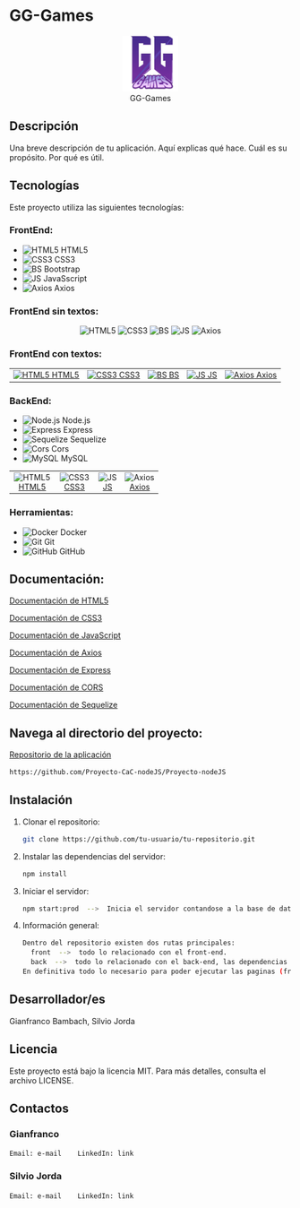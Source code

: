 # GG-Games

<p align="center">
  <img src="https://github.com/Proyecto-CaC-nodeJS/Proyecto-nodeJS/blob/main/front/src/logogg.png" alt="Logo del Proyecto" width="100">
  <br> GG-Games <br>
</p>

## Descripción

Una breve descripción de tu aplicación. 
Aquí explicas qué hace.
Cuál es su propósito.
Por qué es útil.

## Tecnologías

Este proyecto utiliza las siguientes tecnologías:

### FrontEnd:
  - <img src="https://cdn.jsdelivr.net/gh/devicons/devicon/icons/html5/html5-original.svg" alt="HTML5" width="25" height="25"/> HTML5 
  - <img src="https://cdn.jsdelivr.net/gh/devicons/devicon/icons/css3/css3-original.svg" alt="CSS3" width="25" height="25"/> CSS3
  - <img src="https://cdn.jsdelivr.net/gh/devicons/devicon/icons/bootstrap/bootstrap-original.svg" alt="BS" width="25" height="25"/> Bootstrap 
  - <img src="https://cdn.jsdelivr.net/gh/devicons/devicon/icons/javascript/javascript-original.svg" alt="JS" width="25" height="25"/> JavaSscript
  - <img src="https://cdn.jsdelivr.net/gh/devicons/devicon//icons/axios/axios-plain-wordmark.svg" alt="Axios" width="25" height="25"/> Axios

### FrontEnd sin textos:
<p align="center" width="100%">
  <img width="20%" src="https://cdn.jsdelivr.net/gh/devicons/devicon/icons/html5/html5-original.svg" alt="HTML5" width="20" height="20"/>
  <img width="20%" src="https://cdn.jsdelivr.net/gh/devicons/devicon/icons/css3/css3-original.svg" alt="CSS3" width="20" height="20"/>
  <img width="20%" src="https://cdn.jsdelivr.net/gh/devicons/devicon/icons/bootstrap/bootstrap-original.svg" alt="BS" width="20" height="20"/>
  <img width="20%" src="https://cdn.jsdelivr.net/gh/devicons/devicon/icons/javascript/javascript-original.svg" alt="JS" width="20" height="20"/>
  <img width="20%" src="https://cdn.jsdelivr.net/gh/devicons/devicon//icons/axios/axios-plain-wordmark.svg" alt="Axios" width="20" height="20"/>
</p>

### FrontEnd con textos:
<table align="center">
  <tr width="100%">
    <td align="center">
      <a href="https://developer.mozilla.org/en-US/docs/Glossary/HTML5" target="_blank"><img src="https://cdn.jsdelivr.net/gh/devicons/devicon/icons/html5/html5-original.svg" alt="HTML5" width="200" height="200"> HTML5 </a>
    </td>
    <td align="center">
      <a href="https://developer.mozilla.org/en-US/docs/Web/CSS" target="_blank"><img src="https://cdn.jsdelivr.net/gh/devicons/devicon/icons/css3/css3-original.svg" alt="CSS3" width="200" height="200"> CSS3 </a>
    </td>
    <td align="center">
      <a href="https://getbootstrap.com/" target="_blank"><img src="https://cdn.jsdelivr.net/gh/devicons/devicon/icons/bootstrap/bootstrap-original.svg" alt="BS" width="100%" height="100%"> BS </a>
    </td>
    <td align="center">
      <a href="https://developer.mozilla.org/en-US/docs/Web/JavaScript" target="_blank"><img src="https://cdn.jsdelivr.net/gh/devicons/devicon/icons/javascript/javascript-original.svg" alt="JS" width="100%" height="100%"> JS </a>
    </td>
    <td align="center">
      <a href="https://axios-http.com/es/docs/intro" target="_blank"><img src="https://cdn.jsdelivr.net/gh/devicons/devicon//icons/axios/axios-plain-wordmark.svg" alt="Axios" width="100%" height="10%"> Axios </a>
    </td>
  </tr>
</table>

### BackEnd:
  - <img src="https://cdn.jsdelivr.net/gh/devicons/devicon/icons/nodejs/nodejs-original.svg" alt="Node.js" width="40" height="40"/> Node.js 
  - <img src="https://cdn.jsdelivr.net/gh/devicons/devicon/icons/express/express-original.svg" alt="Express" width="40" height="40"/> Express
  - <img src="https://cdn.jsdelivr.net/gh/devicons/devicon/icons/sequelize/sequelize-original.svg" alt="Sequelize" width="40" height="40"/> Sequelize
  - <img src="https://cdn.jsdelivr.net/gh/devicons/devicon/icons/cors/cors-original.svg" alt="Cors" width="40" height="40"/> Cors
  - <img src="https://cdn.jsdelivr.net/gh/devicons/devicon/icons/mysql/mysql-original.svg" alt="MySQL" width="40" height="40"/> MySQL

<table align="center">
  <tr width="100%">
    <td align="center">
      <img src="https://cdn.jsdelivr.net/gh/devicons/devicon/icons/html5/html5-original.svg" alt="HTML5" width="100%" height="100%">
      <br>
      <a href="" target="_blank"> HTML5 </a>
    </td>
    <td align="center">
      <img src="https://cdn.jsdelivr.net/gh/devicons/devicon/icons/css3/css3-original.svg" alt="CSS3" width="100%" height="100%">
      <br>
      <a href="" target="_blank"> CSS3 </a>
    </td>
    <td align="center">
      <img src="https://cdn.jsdelivr.net/gh/devicons/devicon/icons/javascript/javascript-original.svg" alt="JS" width="100%" height="100%">
      <br>
      <a href="" target="_blank"> JS </a>
    </td>
    <td align="center" width="25%">
      <img src="https://cdn.jsdelivr.net/gh/devicons/devicon//icons/axios/axios-plain-wordmark.svg" alt="Axios" width="100%" height="10%">
      <br>
      <a href="https://axios-http.com/es/docs/intro" target="_blank"> Axios </a>
    </td>
  </tr>
</table>

### Herramientas:
  - <img src="https://cdn.jsdelivr.net/gh/devicons/devicon/icons/docker/docker-original.svg" alt="Docker" width="40" height="40"/> Docker
  - <img src="https://cdn.jsdelivr.net/gh/devicons/devicon/icons/git/git-original.svg" alt="Git" width="40" height="40"/> Git
  - <img src="https://cdn.jsdelivr.net/gh/devicons/devicon/icons/github/github-original.svg" alt="GitHub" width="40" height="40"/> GitHub

## Documentación:

   <a href="https://developer.mozilla.org/en-US/docs/Glossary/HTML5" target="_blank"> Documentación de HTML5 </a>

   <a href="https://developer.mozilla.org/en-US/docs/Web/CSS" target="_blank"> Documentación de CSS3 </a>
   
   <a href="https://developer.mozilla.org/en-US/docs/Web/JavaScript" target="_blank"> Documentación de JavaScript </a>
   
   <a href="https://axios-http.com/docs/intro" target="_blank"> Documentación de Axios </a>

   <a href="https://expressjs.com/" target="_blank"> Documentación de Express </a>

   <a href="https://developer.mozilla.org/en-US/docs/Web/HTTP/CORS" target="_blank"> Documentación de CORS </a>

   <a href="https://sequelize.org/docs/v6/" target="_blank"> Documentación de Sequelize </a>
   
     
## Navega al directorio del proyecto:

   <a href="https://github.com/Proyecto-CaC-nodeJS/Proyecto-nodeJS" target="_blank"> Repositorio de la aplicación </a>
   ```bash
   https://github.com/Proyecto-CaC-nodeJS/Proyecto-nodeJS
   ```
   
## Instalación

1. Clonar el repositorio:
   ```bash
   git clone https://github.com/tu-usuario/tu-repositorio.git
   ```   
2. Instalar las dependencias del servidor:
   ```bash
   npm install
   ```
3. Iniciar el servidor:
   ```bash
   npm start:prod  -->  Inicia el servidor contandose a la base de datos de produccion.
   ```
4. Información general:
   ```bash
   Dentro del repositorio existen dos rutas principales:
     front  -->  todo lo relacionado con el front-end.
     back  -->  todo lo relacionado con el back-end, las dependencias de componentes, las conexiones, los scripts, etc..
   En definitiva todo lo necesario para poder ejecutar las paginas (frontend) y su base de datos (back-end). 
   ```


## Desarrollador/es
Gianfranco Bambach, Silvio Jorda

## Licencia
Este proyecto está bajo la licencia MIT. Para más detalles, consulta el archivo LICENSE.

## Contactos
  ### Gianfranco
    Email: e-mail    LinkedIn: link

  ### Silvio Jorda
    Email: e-mail    LinkedIn: link
